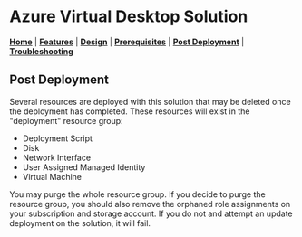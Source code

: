 # Azure Virtual Desktop Solution

[**Home**](../README.md) | [**Features**](./features.md) | [**Design**](./design.md) | [**Prerequisites**](./prerequisites.md) | [**Post Deployment**](./post.md) | [**Troubleshooting**](./troubleshooting.md)

## Post Deployment

Several resources are deployed with this solution that may be deleted once the deployment has completed.  These resources will exist in the "deployment" resource group:

- Deployment Script
- Disk
- Network Interface
- User Assigned Managed Identity
- Virtual Machine

You may purge the whole resource group.  If you decide to purge the resource group, you should also remove the orphaned role assignments on your subscription and storage account.  If you do not and attempt an update deployment on the solution, it will fail.
